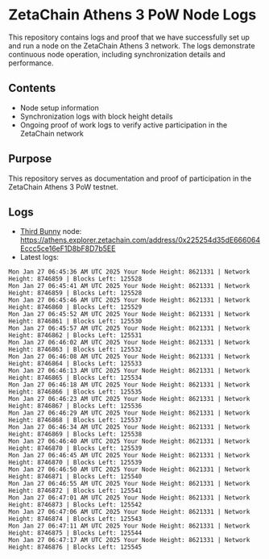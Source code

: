# ZetaChain Athens 3 PoW Node Logs
This repository contains logs and proof that we have successfully set up and run a node on the ZetaChain Athens 3 network. The logs demonstrate continuous node operation, including synchronization details and performance.

## Contents
- Node setup information
- Synchronization logs with block height details
- Ongoing proof of work logs to verify active participation in the ZetaChain network

## Purpose
This repository serves as documentation and proof of participation in the ZetaChain Athens 3 PoW testnet.

## Logs

- [Third Bunny](https://thirdbunny.xyz/) node: https://athens.explorer.zetachain.com/address/0x225254d35dE666064Eccc5ce16eF1D8bF8D7b5EE
- Latest logs:
```
Mon Jan 27 06:45:36 AM UTC 2025 Your Node Height: 8621331 | Network Height: 8746859 | Blocks Left: 125528
Mon Jan 27 06:45:41 AM UTC 2025 Your Node Height: 8621331 | Network Height: 8746859 | Blocks Left: 125528
Mon Jan 27 06:45:46 AM UTC 2025 Your Node Height: 8621331 | Network Height: 8746860 | Blocks Left: 125529
Mon Jan 27 06:45:52 AM UTC 2025 Your Node Height: 8621331 | Network Height: 8746861 | Blocks Left: 125530
Mon Jan 27 06:45:57 AM UTC 2025 Your Node Height: 8621331 | Network Height: 8746862 | Blocks Left: 125531
Mon Jan 27 06:46:02 AM UTC 2025 Your Node Height: 8621331 | Network Height: 8746863 | Blocks Left: 125532
Mon Jan 27 06:46:08 AM UTC 2025 Your Node Height: 8621331 | Network Height: 8746864 | Blocks Left: 125533
Mon Jan 27 06:46:13 AM UTC 2025 Your Node Height: 8621331 | Network Height: 8746865 | Blocks Left: 125534
Mon Jan 27 06:46:18 AM UTC 2025 Your Node Height: 8621331 | Network Height: 8746866 | Blocks Left: 125535
Mon Jan 27 06:46:23 AM UTC 2025 Your Node Height: 8621331 | Network Height: 8746867 | Blocks Left: 125536
Mon Jan 27 06:46:29 AM UTC 2025 Your Node Height: 8621331 | Network Height: 8746868 | Blocks Left: 125537
Mon Jan 27 06:46:34 AM UTC 2025 Your Node Height: 8621331 | Network Height: 8746869 | Blocks Left: 125538
Mon Jan 27 06:46:40 AM UTC 2025 Your Node Height: 8621331 | Network Height: 8746870 | Blocks Left: 125539
Mon Jan 27 06:46:45 AM UTC 2025 Your Node Height: 8621331 | Network Height: 8746870 | Blocks Left: 125539
Mon Jan 27 06:46:50 AM UTC 2025 Your Node Height: 8621331 | Network Height: 8746871 | Blocks Left: 125540
Mon Jan 27 06:46:55 AM UTC 2025 Your Node Height: 8621331 | Network Height: 8746872 | Blocks Left: 125541
Mon Jan 27 06:47:01 AM UTC 2025 Your Node Height: 8621331 | Network Height: 8746873 | Blocks Left: 125542
Mon Jan 27 06:47:06 AM UTC 2025 Your Node Height: 8621331 | Network Height: 8746874 | Blocks Left: 125543
Mon Jan 27 06:47:11 AM UTC 2025 Your Node Height: 8621331 | Network Height: 8746875 | Blocks Left: 125544
Mon Jan 27 06:47:17 AM UTC 2025 Your Node Height: 8621331 | Network Height: 8746876 | Blocks Left: 125545
```
